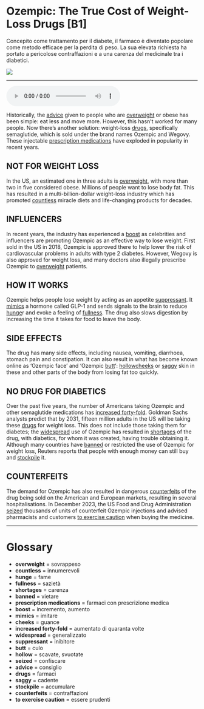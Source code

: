 # Ozempic: The True Cost of Weight-Loss Drugs   [B1]

Concepito come trattamento per il diabete, il farmaco è diventato popolare come metodo efficace per la perdita di peso. La sua elevata richiesta ha portato a pericolose contraffazioni e a una carenza del medicinale tra i diabetici.

![](Ozempic%20The%20True%20Cost%20of%20Weight-Loss%20Drugs.jpg)

--------------

<div>
<audio controls autoplay>
    <source src="https:/raw.githubusercontent.com/dartie/speakup/main/2024-04/Ozempic%20The%20True%20Cost%20of%20Weight-Loss%20Drugs.mp3" type="audio/mpeg">
</audio>
</div>


Historically, the [advice](## "consiglio") given to people who are [overweight](## "sovrappeso") or obese has been simple: eat less and move more. However, this hasn’t worked for many people. Now there’s another solution: weight-loss [drugs](## "farmaci"), specifically semaglutide, which is sold under the brand names Ozempic and Wegovy. These injectable [prescription medications](## "farmaci con prescrizione medica") have exploded in popularity in recent years.

## NOT FOR WEIGHT LOSS
In the US, an estimated one in three adults is [overweight](## "sovrappeso"), with more than two in five considered obese. Millions of people want to lose body fat. This has resulted in a multi-billion-dollar weight-loss industry which has promoted [countless](## "innumerevoli") miracle diets and life-changing products for decades. 

## INFLUENCERS 
In recent years, the industry has experienced a [boost](## "incremento, aumento") as celebrities and influencers are promoting Ozempic as an effective way to lose weight. First sold in the US in 2018, Ozempic is approved there to help lower the risk of cardiovascular problems in adults with type 2 diabetes. However, Wegovy is also approved for weight loss, and many doctors also illegally prescribe Ozempic to [overweight](## "sovrappeso") patients.

## HOW IT WORKS
Ozempic helps people lose weight by acting as an appetite [suppressant](## "inibitore"). It [mimics](## "imitare") a hormone called GLP-1 and sends signals to the brain to reduce [hunge](## "fame")r and evoke a feeling of [fullness](## "sazietà"). The drug also slows digestion by increasing the time it takes for food to leave the body. 

## SIDE EFFECTS 
The drug has many side effects, including nausea, vomiting, diarrhoea, stomach pain and constipation. It can also result in what has become known online as ‘Ozempic face’ and ‘Ozempic [butt](## "culo")‘: [hollow](## "scavate, svuotate")[cheeks](## "guance") or [saggy](## "cadente") skin in these and other parts of the body from losing fat too quickly. 

## NO DRUG FOR DIABETICS
Over the past five years, the number of Americans taking Ozempic and other semaglutide medications has [increased forty-fold](## "aumentato di quaranta volte"). Goldman Sachs analysts predict that by 2031, fifteen million adults in the US will be taking these [drugs](## "farmaci") for weight loss. This does not include those taking them for diabetes; the [widespread](## "generalizzato") use of Ozempic has resulted in [shortages](## "carenza") of the drug, with diabetics, for whom it was created, having trouble obtaining it. Although many countries have [banned](## "vietare") or restricted the use of Ozempic for weight loss, Reuters reports that people with enough money can still buy and [stockpile](## "accumulare") it.

## COUNTERFEITS
The demand for Ozempic has also resulted in dangerous [counterfeits](## "contraffazioni") of the drug being sold on the American and European markets, resulting in several hospitalisations. In December 2023, the US Food and Drug Administration [seized](## "confiscare") thousands of units of counterfeit Ozempic injections and advised pharmacists and customers [to exercise caution](## "essere prudenti") when buying the medicine.  

--------------

<div style = "display:block; clear:both; page-break-after:always;"></div>

# Glossary
* **overweight** = sovrappeso
* **countless** = innumerevoli
* **hunge** = fame
* **fullness** = sazietà
* **shortages** = carenza
* **banned** = vietare
* **prescription medications** = farmaci con prescrizione medica
* **boost** = incremento, aumento
* **mimics** = imitare
* **cheeks** = guance
* **increased forty-fold** = aumentato di quaranta volte
* **widespread** = generalizzato
* **suppressant** = inibitore
* **butt** = culo
* **hollow** = scavate, svuotate
* **seized** = confiscare
* **advice** = consiglio
* **drugs** = farmaci
* **saggy** = cadente
* **stockpile** = accumulare
* **counterfeits** = contraffazioni
* **to exercise caution** = essere prudenti
